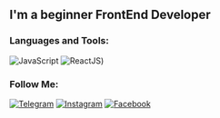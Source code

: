 

## I'm a beginner FrontEnd Developer


### Languages and Tools:
![JavaScript](https://img.shields.io/badge/-JavaScript-090909?style=for-the-badge&logo=JavaScript&logoColor=E9D54D)
![ReactJS](https://img.shields.io/badge/-ReactJS-090909?style=for-the-badge&logo=ReactJS&logoColor=E9D54D))

### Follow Me:

[![Telegram](https://img.shields.io/badge/-Telegram-090909?style=for-the-badge&logo=telegram&logoColor=27A0D9)](https://t.me/Hatam993)
[![Instagram](https://img.shields.io/badge/-Instagram-090909?style=for-the-badge&logo=instagram&logoColor=B4068E)](https://www.instagram.com/just_hatam/)
[![Facebook](https://img.shields.io/badge/-Facebook-090909?style=for-the-badge&logo=Facebook&logoColor=1195F5)](https://www.facebook.com/hatam.abdukarimov.5)
